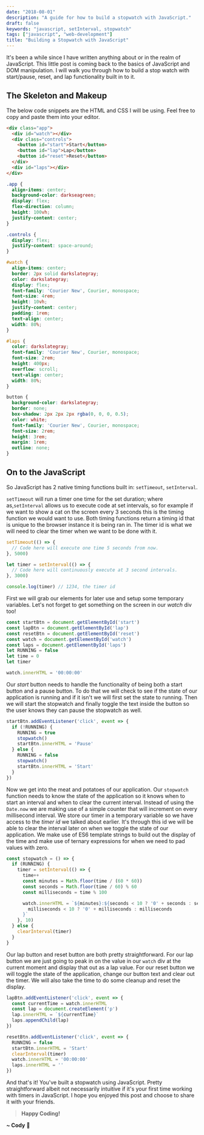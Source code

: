 ```yaml
---
date: "2018-08-01"
description: "A guide for how to build a stopwatch with JavaScript."
draft: false
keywords: "javascript, setInterval, stopwatch"
tags: ["javascript", "web-development"]
title: "Building a Stopwatch with JavaScript"
---
```


It's been a while since I have written anything about or in the realm of JavaScript. This little post is coming back to the basics of JavaScript and DOM manipulation. I will walk you through how to build a stop watch with start/pause, reset, and lap functionality built in to it.

## The Skeleton and Makeup

The below code snippets are the HTML and CSS I will be using. Feel free to copy and paste them into your editor.

```html
<div class="app">
  <div id="watch"></div>
  <div class="controls">
    <button id="start">Start</button>
    <button id="lap">Lap</button>
    <button id="reset">Reset</button>
  </div>
  <div id="laps"></div>
</div>
```

```css
.app {
  align-items: center;
  background-color: darkseagreen;
  display: flex;
  flex-direction: column;
  height: 100vh;
  justify-content: center;
}

.controls {
  display: flex;
  justify-content: space-around;
}

#watch {
  align-items: center;
  border: 2px solid darkslategray;
  color: darkslategray;
  display: flex;
  font-family: 'Courier New', Courier, monospace;
  font-size: 4rem;
  height: 10vh;
  justify-content: center;
  padding: 1rem;
  text-align: center;
  width: 80%;
}

#laps {
  color: darkslategray;
  font-family: 'Courier New', Courier, monospace;
  font-size: 2rem;
  height: 400px;
  overflow: scroll;
  text-align: center;
  width: 80%;
}

button {
  background-color: darkslategray;
  border: none;
  box-shadow: 2px 2px 2px rgba(0, 0, 0, 0.5);
  color: white;
  font-family: 'Courier New', Courier, monospace;
  font-size: 2rem;
  height: 3rem;
  margin: 1rem;
  outline: none;
}
```

## On to the JavaScript

So JavaScript has 2 native timing functions built in: `setTimeout`, `setInterval`.

`setTimeout` will run a timer one time for the set duration; where as,`setInterval` allows us to execute code at set intervals, so for example if we want to show a cat on the screen every 3 seconds this is the timing function we would want to use. Both timing functions return a timing id that is unique to the browser instance it is being ran in. The timer id is what we will need to clear the timer when we want to be done with it.

```javascript
setTimeout(() => {
  // Code here will execute one time 5 seconds from now.
}, 5000)

let timer = setInterval(() => {
  // Code here will continuously execute at 3 second intervals.
}, 3000)

console.log(timer) // 1234, the timer id
```

First we will grab our elements for later use and setup some temporary variables. Let's not forget to get something on the screen in our _watch_ div too!

```javascript
const startBtn = document.getElementById('start')
const lapBtn = document.getElementById('lap')
const resetBtn = document.getElementById('reset')
const watch = document.getElementById('watch')
const laps = document.getElementById('laps')
let RUNNING = false
let time = 0
let timer

watch.innerHTML = '00:00:00'
```

Our _start_ button needs to handle the functionality of being both a start button and a pause button. To do that we will check to see if the state of our application is running and if it isn't we will first set the state to running. Then we will start the stopwatch and finally toggle the text inside the button so the user knows they can pause the stopwatch as well.

```javascript
startBtn.addEventListener('click', event => {
  if (!RUNNING) {
    RUNNING = true
    stopwatch()
    startBtn.innerHTML = 'Pause'
  } else {
    RUNNING = false
    stopwatch()
    startBtn.innerHTML = 'Start'
  }
})
```

Now we get into the meat and potatoes of our application. Our `stopwatch` function needs to know the state of the application so it knows when to start an interval and when to clear the current interval. Instead of using the `Date.now` we are making use of a simple counter that will increment on every millisecond interval. We store our timer in a temporary variable so we have access to the _timer id_ we talked about earlier. It's through this id we will be able to clear the interval later on when we toggle the state of our application. We make use of ES6 template strings to build out the display of the time and make use of ternary expressions for when we need to pad values with zero.

```javascript
const stopwatch = () => {
  if (RUNNING) {
    timer = setInterval(() => {
      time++
      const minutes = Math.floor(time / (60 * 60))
      const seconds = Math.floor(time / 60) % 60
      const milliseconds = time % 100

      watch.innerHTML = `${minutes}:${seconds < 10 ? '0' + seconds : seconds}:${
        milliseconds < 10 ? '0' + milliseconds : milliseconds
      }`
    }, 10)
  } else {
    clearInterval(timer)
  }
}
```

Our lap button and reset button are both pretty straightforward. For our lap button we are just going to peak in on the value in our `watch` div at the current moment and display that out as a lap value. For our reset button we will toggle the state of the application, change our button text and clear out the timer. We will also take the time to do some cleanup and reset the display.

```javascript
lapBtn.addEventListener('click', event => {
  const currentTime = watch.innerHTML
  const lap = document.createElement('p')
  lap.innerHTML = `${currentTime}`
  laps.appendChild(lap)
})

resetBtn.addEventListener('click', event => {
  RUNNING = false
  startBtn.innerHTML = 'Start'
  clearInterval(timer)
  watch.innerHTML = '00:00:00'
  laps.innerHTML = ''
})
```

And that's it! You've built a stopwatch using JavaScript. Pretty straightforward albeit not necessarily intuitive if it's your first time working with timers in JavaScript. I hope you enjoyed this post and choose to share it with your friends.

<!-- End of Post -->

> **Happy Coding!**

**~ Cody** :rocket:
